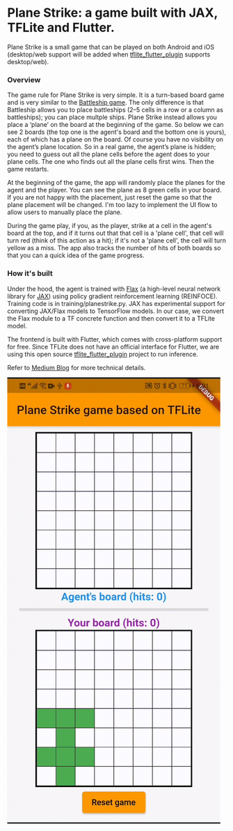 # Plane Strike: a game built with JAX, TFLite and Flutter. 

Plane Strike is a small game that can be played on both Android and iOS (desktop/web support will be added when [tflite_flutter_plugin](https://github.com/am15h/tflite_flutter_plugin) supports desktop/web). 

### Overview

The game rule for Plane Strike is very simple. It is a turn-based board game and is very similar to the [Battleship game](https://en.wikipedia.org/wiki/Battleship_(game)). The only difference is that Battleship allows you to place battleships (2–5 cells in a row or a column as battleships); you can place multple ships. Plane Strike instead allows you place a ‘plane’ on the board at the beginning of the game. So below we can see 2 boards (the top one is the agent's board and the bottom one is yours), each of which has a plane on the board. Of course you have no visibility on the agent’s plane location. So in a real game, the agent’s plane is hidden; you need to guess out all the plane cells before the agent does to your plane cells. The one who finds out all the plane cells first wins. Then the game restarts.

At the beginning of the game, the app will randomly place the planes for the agent and the player. You can see the plane as 8 green cells in your board. If you are not happy with the placement, just reset the game so that the plane placement will be changed. I'm too lazy to implement the UI flow to allow users to manually place the plane. 

During the game play, if you, as the player, strike at a cell in the agent's board at the top, and if it turns out that that cell is a 'plane cell', that cell will turn red (think of this action as a hit); if it's not a 'plane cell', the cell will turn yellow as a miss. The app also tracks the number of hits of both boards so that you can a quick idea of the game progress.

### How it's built

Under the hood, the agent is trained with [Flax](https://github.com/google/flax) (a high-level neural network library for [JAX](https://github.com/google/jax/)) using policy gradient reinforcement learning (REINFOCE). Training code is in training/planestrike.py. JAX has experimental support for converting JAX/Flax models to TensorFlow models. In our case, we convert the Flax module to a TF concrete function and then convert it to a TFLite model.

The frontend is built with Flutter, which comes with cross-platform support for free. Since TFLite does not have an official interface for Flutter, we are using this open source [tflite_flutter_plugin](https://github.com/am15h/tflite_flutter_plugin) project to run inference.

Refer to [Medium Blog](https://windmaple.medium.com/playing-a-board-game-on-device-using-tensorflow-lite-and-fluter-a7c865b9aefc) for more technical details.

![DEMO GIF](demo.gif)
